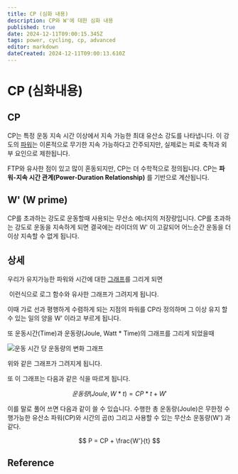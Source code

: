 ```yaml
---
title: CP (심화 내용)
description: CP와 W'에 대한 심화 내용
published: true
date: 2024-12-11T09:00:15.345Z
tags: power, cycling, cp, advanced
editor: markdown
dateCreated: 2024-12-11T09:00:13.610Z
---
```


# CP (심화내용)
## CP

CP는 특정 운동 지속 시간 이상에서 지속 가능한 최대 유산소 강도를 나타냅니다.
이 강도의 [파워](/ko/cycling/power)는 이론적으로 무기한 지속 가능하다고 간주되지만, 실제로는 피로 축적과 외부 요인으로 제한됩니다.

FTP와 유사한 점이 있고 많이 혼동되지만, CP는 더 수학적으로 정의됩니다. CP는 **파워-지속 시간 관계(Power-Duration Relationship)** 를 기반으로 계산됩니다.


## W' (W prime)
CP를 초과하는 강도로 운동할때 사용되는 무산소 에너지의 저장량입니다.
CP를 초과하는 강도로 운동을 지속하게 되면 결국에는 라이더의 W' 이 고갈되어 어느순간 운동을 더 이상 지속할 수 없게 됩니다.

## 상세

우리가 유지가능한 파워와 시간에 대한 [그래프]()를 그리게 되면 

![]()
이런식으로 로그 함수와 유사한 그래프가 그려지게 됩니다.

이때 가로 선과 평행하게 수렴하게 되는 지점의 파워를 CP라 정의하며 그 이상 유지 할 수 있는 일의 양을 W' 이라고 부르게 됩니다.


또 운동시간(Time)과 운동량(Joule, Watt * Time)의 그래프를 그리게 되었을때

![운동 시간 당 운동량의 변화 그래프](https://s3-us-west-2.amazonaws.com/secure.notion-static.com/e7bd00b6-c027-4e32-8b19-3eda31c815c3/%E1%84%89%E1%85%B3%E1%84%8F%E1%85%B3%E1%84%85%E1%85%B5%E1%86%AB%E1%84%89%E1%85%A3%E1%86%BA_2023-05-22_%E1%84%8B%E1%85%A9%E1%84%92%E1%85%AE_1.53.53.png)

위와 같은 그래프가 그려지게 됩니다.

또 이 그래프는 다음과 같은 식을 따르게 됩니다.

$$
운동량(Joule, W * t) = CP * t + W'
$$

이를 말로 풀어 쓰면 다음과 같이 쓸 수 있습니다.
수행한 총 운동량(Joule)은 무한정 수행가능한 유산소 파워(CP)와 시간의 곱(t) 그리고 사용할 수 있는 무산소 운동량(W') 과 같다.

$$
P = CP + \frac{W'}{t}
$$


## Reference


